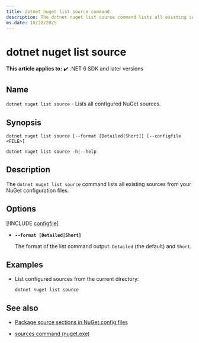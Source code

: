 ```yaml
---
title: dotnet nuget list source command
description: The dotnet nuget list source command lists all existing sources from your NuGet configuration files. 
ms.date: 10/28/2025
---
```

# dotnet nuget list source

**This article applies to:** ✔️ .NET 6 SDK and later versions

## Name

`dotnet nuget list source` - Lists all configured NuGet sources.

## Synopsis

```dotnetcli
dotnet nuget list source [--format [Detailed|Short]] [--configfile <FILE>]

dotnet nuget list source -h|--help
```

## Description

The `dotnet nuget list source` command lists all existing sources from your NuGet configuration files.

## Options

[!INCLUDE [configfile](../../../includes/cli-configfile.md)]

- **`--format [Detailed|Short]`**

  The format of the list command output: `Detailed` (the default) and `Short`.

## Examples

- List configured sources from the current directory:

  ```dotnetcli
  dotnet nuget list source
  ```

## See also

- [Package source sections in NuGet.config files](/nuget/reference/nuget-config-file#package-source-sections)

- [sources command (nuget.exe)](/nuget/reference/cli-reference/cli-ref-sources)
